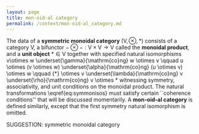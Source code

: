 ```yaml
---
layout: page
title: mon-oid-al category
permalink: /context/mon-oid-al_category.md
---
```

The data of a **symmetric monoidal category** $(\mathsf{V},\otimes,{*})$ consists of a category $\mathsf{V}$, a bifunctor $-\otimes -: \mathsf{V} \times \mathsf{V} \to \mathsf{V}$ called the **monoidal product**, and a **unit object** ${*} \in \mathsf{V}$ together with specified natural isomorphisms
  v\otimes w \underset{\gamma}{\mathrm{co}ng} w \otimes v \qquad u \otimes (v \otimes w) \underset{\alpha}{\mathrm{co}ng} (u \otimes v) \otimes w \qquad {*} \otimes v \underset{\lambda}{\mathrm{co}ng} v \underset{\rho}{\mathrm{co}ng} v \otimes * witnessing  symmetry, associativity, and unit conditions on the monoidal product. The natural transformations \eqref{eq:symmonisos} must satisfy certain ``coherence conditions'' that will be discussed momentarily. A **mon\-oid\-al category** is defined similarly, except that the first symmetry natural isomorphism is omitted.

SUGGESTION: symmetric monoidal category